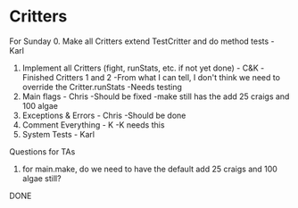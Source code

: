 # Critters

For Sunday
0. Make all Critters extend TestCritter and do method tests - Karl
1. Implement all Critters (fight, runStats, etc. if not yet done) - C&K
	-Finished Critters 1 and 2
	-From what I can tell, I don't think we need to override the Critter.runStats
	-Needs testing
2. Main flags - Chris
	-Should be fixed
	-make still has the add 25 craigs and 100 algae
3. Exceptions & Errors - Chris
	-Should be done
4. Comment Everything - K
	-K needs this
5. System Tests - Karl

Questions for TAs
1. for main.make, do we need to have the default add 25 craigs and 100 algae still?


DONE




